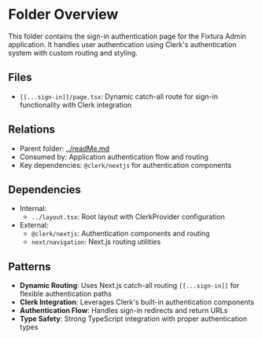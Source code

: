 # Folder Overview

This folder contains the sign-in authentication page for the Fixtura Admin application. It handles user authentication using Clerk's authentication system with custom routing and styling.

## Files

- `[[...sign-in]]/page.tsx`: Dynamic catch-all route for sign-in functionality with Clerk integration

## Relations

- Parent folder: [../readMe.md](../readMe.md)
- Consumed by: Application authentication flow and routing
- Key dependencies: `@clerk/nextjs` for authentication components

## Dependencies

- Internal:
  - `../layout.tsx`: Root layout with ClerkProvider configuration
- External:
  - `@clerk/nextjs`: Authentication components and routing
  - `next/navigation`: Next.js routing utilities

## Patterns

- **Dynamic Routing**: Uses Next.js catch-all routing `[[...sign-in]]` for flexible authentication paths
- **Clerk Integration**: Leverages Clerk's built-in authentication components
- **Authentication Flow**: Handles sign-in redirects and return URLs
- **Type Safety**: Strong TypeScript integration with proper authentication types
